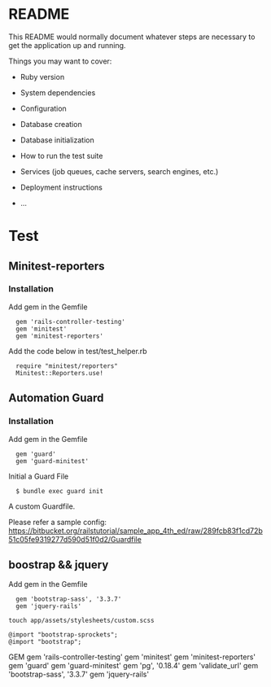 # README

This README would normally document whatever steps are necessary to get the
application up and running.

Things you may want to cover:

* Ruby version

* System dependencies

* Configuration

* Database creation

* Database initialization

* How to run the test suite

* Services (job queues, cache servers, search engines, etc.)

* Deployment instructions

* ...

# Test

## Minitest-reporters

### Installation

Add gem in the Gemfile

```
  gem 'rails-controller-testing'
  gem 'minitest'
  gem 'minitest-reporters'
```

Add the code below in test/test_helper.rb

```
  require "minitest/reporters"
  Minitest::Reporters.use!

```

## Automation Guard

### Installation

Add gem in the Gemfile

```
  gem 'guard'
  gem 'guard-minitest'
```

Initial a Guard File

```
  $ bundle exec guard init
```

A custom Guardfile.

Please refer a sample config: https://bitbucket.org/railstutorial/sample_app_4th_ed/raw/289fcb83f1cd72b51c05fe9319277d590d51f0d2/Guardfile


## boostrap && jquery

Add gem in the Gemfile

```
  gem 'bootstrap-sass', '3.3.7'
  gem 'jquery-rails'
```

```
touch app/assets/stylesheets/custom.scss
```

```
@import "bootstrap-sprockets";
@import "bootstrap";
```

GEM
  gem 'rails-controller-testing'
  gem 'minitest'
  gem 'minitest-reporters'
  gem 'guard'
  gem 'guard-minitest'
  gem 'pg', '0.18.4'
  gem 'validate_url'
  gem 'bootstrap-sass', '3.3.7'
  gem 'jquery-rails'
